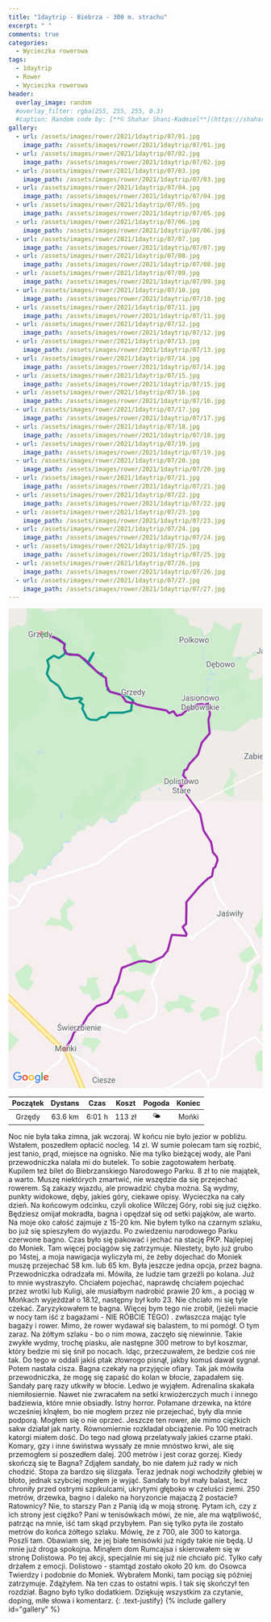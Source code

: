 ```yaml
---
title: "1daytrip - Biebrza - 300 m. strachu"
excerpt: " "
comments: true
categories:
  - Wycieczka rowerowa
tags:
  - 1daytrip
  - Rower  
  - Wycieczka rowerowa
header:
  overlay_image: random
  #overlay_filter: rgba(255, 255, 255, 0.3)
  #caption: Random code by: [**© Shahar Shani-Kadmiel**](https://shaharkadmiel.github.io)"
gallery:
  - url: /assets/images/rower/2021/1daytrip/07/01.jpg
    image_path: /assets/images/rower/2021/1daytrip/07/01.jpg
  - url: /assets/images/rower/2021/1daytrip/07/02.jpg
    image_path: /assets/images/rower/2021/1daytrip/07/02.jpg
  - url: /assets/images/rower/2021/1daytrip/07/03.jpg
    image_path: /assets/images/rower/2021/1daytrip/07/03.jpg
  - url: /assets/images/rower/2021/1daytrip/07/04.jpg
    image_path: /assets/images/rower/2021/1daytrip/07/04.jpg
  - url: /assets/images/rower/2021/1daytrip/07/05.jpg
    image_path: /assets/images/rower/2021/1daytrip/07/05.jpg
  - url: /assets/images/rower/2021/1daytrip/07/06.jpg
    image_path: /assets/images/rower/2021/1daytrip/07/06.jpg
  - url: /assets/images/rower/2021/1daytrip/07/07.jpg
    image_path: /assets/images/rower/2021/1daytrip/07/07.jpg
  - url: /assets/images/rower/2021/1daytrip/07/08.jpg
    image_path: /assets/images/rower/2021/1daytrip/07/08.jpg
  - url: /assets/images/rower/2021/1daytrip/07/09.jpg
    image_path: /assets/images/rower/2021/1daytrip/07/09.jpg
  - url: /assets/images/rower/2021/1daytrip/07/10.jpg
    image_path: /assets/images/rower/2021/1daytrip/07/10.jpg
  - url: /assets/images/rower/2021/1daytrip/07/11.jpg
    image_path: /assets/images/rower/2021/1daytrip/07/11.jpg
  - url: /assets/images/rower/2021/1daytrip/07/12.jpg
    image_path: /assets/images/rower/2021/1daytrip/07/12.jpg
  - url: /assets/images/rower/2021/1daytrip/07/13.jpg
    image_path: /assets/images/rower/2021/1daytrip/07/13.jpg
  - url: /assets/images/rower/2021/1daytrip/07/14.jpg
    image_path: /assets/images/rower/2021/1daytrip/07/14.jpg
  - url: /assets/images/rower/2021/1daytrip/07/15.jpg
    image_path: /assets/images/rower/2021/1daytrip/07/15.jpg
  - url: /assets/images/rower/2021/1daytrip/07/16.jpg
    image_path: /assets/images/rower/2021/1daytrip/07/16.jpg
  - url: /assets/images/rower/2021/1daytrip/07/17.jpg
    image_path: /assets/images/rower/2021/1daytrip/07/17.jpg
  - url: /assets/images/rower/2021/1daytrip/07/18.jpg
    image_path: /assets/images/rower/2021/1daytrip/07/18.jpg
  - url: /assets/images/rower/2021/1daytrip/07/19.jpg
    image_path: /assets/images/rower/2021/1daytrip/07/19.jpg
  - url: /assets/images/rower/2021/1daytrip/07/20.jpg
    image_path: /assets/images/rower/2021/1daytrip/07/20.jpg
  - url: /assets/images/rower/2021/1daytrip/07/21.jpg
    image_path: /assets/images/rower/2021/1daytrip/07/21.jpg
  - url: /assets/images/rower/2021/1daytrip/07/22.jpg
    image_path: /assets/images/rower/2021/1daytrip/07/22.jpg
  - url: /assets/images/rower/2021/1daytrip/07/23.jpg
    image_path: /assets/images/rower/2021/1daytrip/07/23.jpg
  - url: /assets/images/rower/2021/1daytrip/07/24.jpg
    image_path: /assets/images/rower/2021/1daytrip/07/24.jpg
  - url: /assets/images/rower/2021/1daytrip/07/25.jpg
    image_path: /assets/images/rower/2021/1daytrip/07/25.jpg
  - url: /assets/images/rower/2021/1daytrip/07/26.jpg
    image_path: /assets/images/rower/2021/1daytrip/07/26.jpg
  - url: /assets/images/rower/2021/1daytrip/07/27.jpg
    image_path: /assets/images/rower/2021/1daytrip/07/27.jpg
---
```

![mapka](/assets/images/rower/2021/1daytrip/07/mapka.png)

|Początek|Dystans|Czas|Koszt|Pogoda|Koniec|
|:---:|:---:|:---:|:---:|:---:|:---:|
|Grzędy|63.6 km|6:01 h|113 zł|🌤️|Mońki|

Noc nie była taka zimna, jak wczoraj. W końcu nie było jezior w pobliżu. Wstałem, poszedłem opłacić nocleg. 14 zl. W sumie polecam tam się rozbić, jest tanio, prąd, miejsce na ognisko. Nie ma tylko bieżącej wody, ale Pani przewodniczka nalała mi do butelek. To sobie zagotowałem herbatę. Kupilem też bilet do Biebrzanskiego Narodowego Parku. 8 zł to nie majątek, a warto. Muszę niektórych zmartwić, nie wszędzie da się przejechać rowerem. Są zakazy wjazdu, ale prowadzić chyba można. Są wydmy, punkty widokowe, dęby, jakieś góry, ciekawe opisy. Wycieczka na cały dzień. Na końcowym odcinku, czyli okolice Wilczej Góry, robi się już ciężko. Będziesz omijał mokradła, bagna i opędzał się od setki pająków, ale warto. Na moje oko całość zajmuje z 15-20 km. Nie byłem tylko na czarnym szlaku, bo już się spieszyłem do wyjazdu. Po zwiedzeniu narodowego Parku czerwone bagno. Czas było się pakować i jechać na stację PKP. Najlepiej do Moniek. Tam więcej pociągów się zatrzymuje. Niestety, było już grubo po 14stej, a moja nawigacja wyliczyła mi, że żeby dojechać do Moniek muszę przejechać 58 km. lub 65 km. Była jeszcze jedna opcja, przez bagna. Przewodniczka odradzała mi. Mówiła, że ludzie tam grzeźli po kolana. Już to mnie wystraszyło. Chciałem pojechać, naprawdę chciałem pojechać przez wrotki lub Kuligi, ale musiałbym nadrobić prawie 20 km., a pociąg w Mońkach wyjeżdżał o 18.12, następny był koło 23. Nie chciało mi się tyle czekać. Zaryzykowałem te bagna. Więcej bym tego nie zrobił, (jeżeli macie w nocy tam iść z bagażami - NIE RÓBCIE TEGO) . zwłaszcza mając tyle bagaży i rower. Mimo, że rower wydawał się balastem, to mi pomógł. O tym zaraz. Na żółtym szlaku - bo o nim mowa, zaczęło się niewinnie. Takie zwykłe wydmy, trochę piasku, ale następne 300 metrow to był koszmar, który bedzie mi się śnił po nocach. Idąc, przeczuwałem, że bedzie coś nie tak. Do tego w oddali jakiś ptak złowrogo pisnął, jakby komuś dawał sygnał. Potem nastała cisza. Bagna czekały na przyjęcie ofiary. Tak jak mówiła przewodniczka, że mogę się zapaść do kolan w błocie, zapadałem się. Sandały parę razy utkwiły w błocie. Ledwo je wyjąłem. Adrenalina skakała niemiłosiernie. Nawet nie zwracałem na setki krwiożerczych much i innego badziewia, które mnie obsiadły. Istny horror. Połamane drzewka, na które wcześniej klnąłem, bo nie mogłem przez nie przejechać, były dla mnie podporą. Mogłem się o nie oprzeć. Jeszcze ten rower, ale mimo ciężkich sakw działał jak narty. Równomiernie rozkładał obciążenie. Po 100 metrach katorgi miałem dość. Do tego nad głową przelatywaly jakieś czarne ptaki. Komary, gzy i inne świństwa wyssały ze mnie mnóstwo krwi, ale się przemogłem si poszedłem dalej. 200 metrów i jest coraz gorzej. Kiedy skończą się te Bagna? Zdjąłem sandały, bo nie dałem już rady w nich chodzić. Stopa za bardzo się ślizgała. Teraz jednak nogi wchodziły głebiej w błoto, jednak szybciej mogłem je wyjąć. Sandały to był mały balast, lecz chroniły przed ostrymi szpikulcami, ukrytymi głęboko w czeluści ziemi. 250 metrów, drzewka, bagno i daleko na horyzoncie majaczą 2 postacie? Ratownicy? Nie, to starszy Pan z Panią idą w moją stronę. Pytam ich, czy z ich strony jest ciężko? Pani w tenisówkach mówi, że nie, ale ma wątpliwość, patrząc na mnie, iść tam skąd przybyłem. Pan się tylko pyta ile zostało metrów do końca żółtego szlaku. Mówię, że z 700, ale 300 to katorga. Poszli tam. Obawiam się, że jej białe tenisówki już nigdy takie nie będą. U mnie już droga spokojna. Minąłem dom Rumcajsa i skierowałem się w stronę Dolistowa. Po tej akcji, specjalnie mi się już nie chciało pić. Tylko cały drżałem z emocji. Dolistowo - stamtąd zostało około 20 km. do Osowca Twierdzy i podobnie do Moniek. Wybrałem Monki, tam pociąg się później zatrzymuje. Zdążyłem. Na ten czas to ostatni wpis. I tak się skończył ten rozdział. Bagno było tylko dodatkiem. Dziękuję wszystkim za czytanie, doping, miłe słowa i komentarz.
{: .text-justify}
{% include gallery id="gallery" %}
